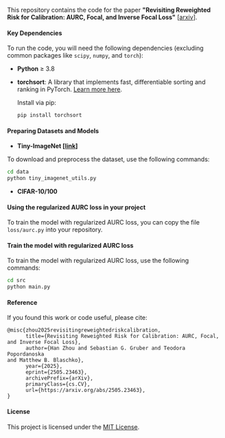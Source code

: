 This repository contains the code for the paper **"Revisiting Reweighted Risk for Calibration: AURC, Focal, 
and Inverse Focal Loss"** [[arxiv](https://arxiv.org/pdf/2505.23463)].

#### Key Dependencies
To run the code, you will need the following dependencies (excluding common packages like `scipy`, `numpy`, and `torch`):

- **Python** ≥ 3.8
- **torchsort**: A library that implements fast, differentiable sorting and ranking in PyTorch. [Learn more here](https://github.com/google-research/fast-soft-sort).

  Install via pip:
  ```bash
  pip install torchsort
  ```

#### Preparing Datasets and Models

- **Tiny-ImageNet [[link](https://github.com/tjmoon0104/pytorch-tiny-imagenet)]**
  
To download and preprocess the dataset, use the following commands:
```bash
cd data
python tiny_imagenet_utils.py
```
- **CIFAR-10/100**

#### Using the regularized AURC loss in your project

To train the model with regularized AURC loss, you can copy the file `loss/aurc.py` into your repository. 

#### Train the model with regularized AURC loss

To train the model with regularized AURC loss, use the following commands:
```bash
cd src
python main.py
```

#### Reference
If you found this work or code useful, please cite:

```
@misc{zhou2025revisitingreweightedriskcalibration,
      title={Revisiting Reweighted Risk for Calibration: AURC, Focal, 
and Inverse Focal Loss}, 
      author={Han Zhou and Sebastian G. Gruber and Teodora Popordanoska 
and Matthew B. Blaschko},
      year={2025},
      eprint={2505.23463},
      archivePrefix={arXiv},
      primaryClass={cs.CV},
      url={https://arxiv.org/abs/2505.23463}, 
}
```
#### License

This project is licensed under the [MIT License](https://opensource.org/licenses/MIT).
